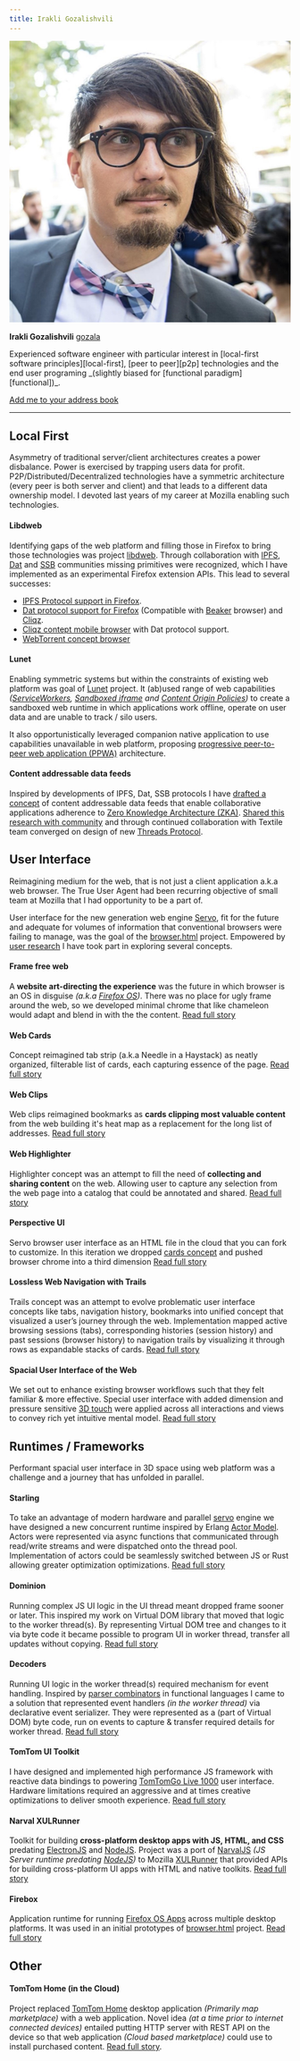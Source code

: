 ```yaml
---
title: Irakli Gozalishvili
---
```


<div class="vcard">
	<img class="photo" src="./gozala.jpg" />
  <p>
    <strong class="fn">Irakli Gozalishvili</strong>
    <a class="nickname" href="https://github.com/gozala" target="_blank">gozala</a>
  </p>
</div>
Experienced software engineer with particular interest in [local-first software principles][local-first], [peer to peer][p2p] technologies and the end user programing _(slightly biased for [functional paradigm][functional])_.

[Add me to your address book](./gozala.vcf "My Virtual Contact File")

----

## Local First

Asymmetry of traditional server/client architectures creates a power disbalance. Power is exercised by trapping users data for profit. P2P/Distributed/Decentralized technologies have a symmetric architecture (every peer is both server and client) and that leads to a different data ownership model. I devoted last years of my career at Mozilla enabling such technologies.  

#### Libdweb

Identifying gaps of the web platform and filling those in Firefox to bring those technologies was project [libdweb](./libdweb). Through collaboration with [IPFS][], [Dat][] and [SSB][] communities missing primitives were recognized, which I have implemented as an experimental Firefox extension APIs. This lead to several successes:

- [IPFS Protocol support in Firefox](./ipfs).
- [Dat protocol support for Firefox](./dat) (Compatible with [Beaker][] browser) and [Cliqz][]. 
- [Cliqz contept mobile browser](./dat-mobile) with Dat protocol support.
- [WebTorrent concept browser](./wtp)

#### Lunet

Enabling symmetric systems but within the constraints of existing web platform was goal of [Lunet](./lunet) project. It (ab)used range of web capabilities _([ServiceWorkers][], [Sandboxed iframe][sandoxed-iframe] and [Content Origin Policies][])_ to create a sandboxed web runtime in which applications work offline, operate on user data and are unable to track / silo users. 

It also opportunistically leveraged companion native application to use capabilities unavailable in web platform, proposing [progressive peer-to-peer web application (PPWA)](./ppwa "Progressive peer-to-peer web applications (PPWA)") architecture.

#### Content addressable data feeds

Inspired by developments of IPFS, Dat, SSB protocols I have [drafted a concept](./ipdf) of content addressable data feeds that enable collaborative applications adherence to [Zero Knowledge Architecture (ZKA)][ZKA]. [Shared this research with community][ipfs-camp-ipdf] and through continued collaboration with Textile team converged on design of new [Threads Protocol][threads_v2].

## User Interface

Reimagining medium for the web, that is not just a client application a.k.a web browser. The True User Agent had been recurring objective of small team at Mozilla that I had opportunity to be a part of.


User interface for the new generation web engine [Servo][], fit for the future and adequate for volumes of information that conventional browsers were failing to manage, was the goal of the [browser.html](./browserhtml) project. Empowered by [user research][] I have took part in exploring several concepts.

#### Frame free web

A **website art-directing the experience** was the future in which browser is an OS in disguise _(a.k.a [Firefox OS][])_. There was no place for ugly frame around the web, so we developed minimal chrome that like chameleon would adapt and blend in with the the content. [Read full story](./frame-free-web)

#### Web Cards

Concept reimagined tab strip (a.k.a Needle in a Haystack) as neatly organized, filterable list of cards, each capturing essence of the page. [Read full story](./web-cards)

#### Web Clips

Web clips reimagined bookmarks as **cards clipping most valuable content** from the web building it's heat map as a replacement for the long list of addresses. [Read full story](./web-clips)

#### Web Highlighter

Highlighter concept was an attempt to fill the need of **collecting and sharing content** on the web. Allowing user to capture any selection from the web page into a catalog that could be annotated and shared. [Read full story](./web-highlighter)

#### Perspective UI

Servo browser user interface as an HTML file in the cloud that you can fork to customize. In this iteration we dropped [cards concept](#Web_Cards) and pushed browser chrome into a third dimension [Read full story](./perspective-ui)

#### Lossless Web Navigation with Trails

Trails concept was an attempt to evolve problematic user interface concepts like tabs, navigation history, bookmarks into unified concept that visualized a user’s journey through the web. Implementation mapped active browsing sessions (tabs), corresponding histories (session history) and past sessions (browser history) to navigation trails by visualizing it through rows  as expandable stacks of cards. [Read full story](https://medium.freecodecamp.org/lossless-web-navigation-with-trails-9cd48c0abb56)

#### Spacial User Interface of the Web

We set out to enhance existing browser workflows such that they felt familiar & more effective. Special user interface with added dimension and pressure sensitive [3D touch][] were applied across all interactions and views to convey rich yet intuitive mental model. [Read full story](https://medium.com/free-code-camp/lossless-web-navigation-spatial-model-37f83438201d)

## Runtimes / Frameworks

Performant spacial user interface in 3D space using web platform was a challenge and a journey that has unfolded in parallel.

#### Starling

To take an advantage of modern hardware and parallel [servo][] engine we have designed a new concurrent runtime inspired by Erlang [Actor Model][]. Actors were represented via async functions that communicated through read/write streams and were dispatched onto the thread pool. Implementation of actors could be seamlessly switched between JS or Rust allowing greater optimization optimizations. [Read full story](./starling)

#### Dominion

Running complex JS UI logic in the UI thread meant dropped frame sooner or later. This inspired my work on Virtual DOM library that moved that logic to the worker thread(s). By representing Virtual DOM tree and changes to it via byte code it became possible to program UI in worker thread, transfer all updates without copying.  [Read full story](./dominion)

#### Decoders

Running UI logic in the worker thread(s) required mechanism for event handling. Inspired by [parser combinators][] in functional languages I came to a solution that represented event handlers _(in the worker thread)_ via declarative event serializer. They were represented as a (part of Virtual DOM) byte code, run on events to capture & transfer required details for worker thread. [Read full story](./decoders)

#### TomTom UI Toolkit

I have designed and implemented high performance JS framework with reactive data bindings to powering [TomTomGo Live 1000][] user interface. Hardware limitations required an aggressive and at times creative optimizations to deliver smooth experience. [Read full story](./tomtom-webkit-ui)

#### Narval XULRunner

Toolkit for building **cross-platform desktop apps with JS, HTML, and CSS** predating [ElectronJS][] and [NodeJS][]. Project was a port of [NarvalJS](./narvaljs) _(JS Server runtime predating [NodeJS][])_ to Mozilla [XULRunner][] that provided APIs for building cross-platform UI apps with HTML and native toolkits. [Read full story](./narwal-xulrunner)

#### Firebox

Application runtime for running [Firefox OS Apps][firefoxos-apps] across multiple desktop platforms. It was used in an initial prototypes of [browser.html](./browserhtml) project. [Read full story](./firebox)

## Other

#### TomTom Home (in the Cloud)

Project replaced [TomTom Home][tomtom-home] desktop application _(Primarily map marketplace)_ with a web application. Novel idea _(at a time prior to internet connected devices)_ entailed putting HTTP server with REST API on the device so that web application _(Cloud based marketplace)_ could use to install purchased content. [Read full story](./tomtom-home-cloud).



[Beaker]:https://beakerbrowser.com/ "Experimental browser fo the peer-to-peer Web"
[Cliqz]:https://cliqz.com/ "Secure browser with built-in quick search"
[ipfs-camp-ipdf]:https://www.youtube.com/watch?v=KBwR0I7i4Wg&feature=youtu.be
[threads_v2]:https://blog.textile.io/introducing-textiles-threads-protocol/
[ZKA]:https://medium.com/@vixentael/zero-knowledge-architectures-for-mobile-applications-b00a231fda75 "Zero Knowledge Architecture (ZKA)"
[IPFS]:https://ipfs.io/ "A peer-to-peer hypermedia protocol"
[Dat]:https://dat.foundation/ "Protocol for sharing data between computers"
[Servo]:https://servo.org/ "Servo is a modern, high-performance browser engine"
[Firefox OS]:https://en.wikipedia.org/wiki/Firefox_OS "Discontinued open-source web based operating system by Mozilla"
[iPhone 3G]:https://en.wikipedia.org/wiki/IPhone_3G	"Second generation iPhone"
[TomTomGo Live 1000]:https://www.engadget.com/2010/04/27/tomtom-go-1000-live-to-offer-capacitive-touchscreen-webkit-brow/
[ElectronJS]: https://electronjs.org/ "Build cross-platform desktop apps with JavaScript, HTML, and CSS"
[NodeJS]:https://nodejs.org/ "JS runtime built on Chrome's V8 JavaScript engine."
[XULRunner]:https://en.wikipedia.org/wiki/XULRunner "Cross platform desktop application development platform by Mozilla"
[firefoxos-apps]:https://developer.mozilla.org/en-US/Marketplace/Options/Packaged_apps
[tomtom-home]:http://us.support.tomtom.com/app/answers/detail/a_id/5122/~/installing-tomtom-home
[local-first]:https://www.inkandswitch.com/local-first.html "Local-first softwareYou own your data, in spite of the cloud"
[p2p]:https://en.wikipedia.org/wiki/Peer-to-peer "Peer-to-peer (P2P) networking architecture"
[functional]:https://en.wikipedia.org/wiki/Functional_programming

[SSB]:https://scuttlebutt.nz/ "Decentralized secure gossip platform"

[ServiceWorkers]:https://developer.mozilla.org/en-US/docs/Web/API/Service_Worker_API
[sandoxed-iframe]:https://www.html5rocks.com/en/tutorials/security/sandboxed-iframes/
[Content Origin Policies]:https://developer.mozilla.org/en-US/docs/Web/Security/Same-origin_policy
[3D touch]:https://developer.apple.com/design/human-interface-guidelines/ios/user-interaction/3d-touch/
[Actor Model]:https://en.wikipedia.org/wiki/Actor_model
[parser combinators]:https://en.wikipedia.org/wiki/Parser_combinator
[user research]:https://github.com/browserhtml/browserhtml/releases/tag/0.15.0